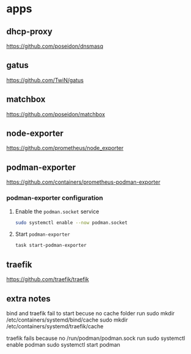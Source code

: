 # apps

## dhcp-proxy

<https://github.com/poseidon/dnsmasq>

## gatus

<https://github.com/TwiN/gatus>

## matchbox

<https://github.com/poseidon/matchbox>

## node-exporter

<https://github.com/prometheus/node_exporter>

## podman-exporter

<https://github.com/containers/prometheus-podman-exporter>

### podman-exporter configuration

1. Enable the `podman.socket` service

    ```sh
    sudo systemctl enable --now podman.socket
    ```

2. Start `podman-exporter`

    ```sh
    task start-podman-exporter
    ```

## traefik

<https://github.com/traefik/traefik>

## extra notes
bind and traefik fail to start becuse no cache folder
run
sudo mkdir /etc/containers/systemd/bind/cache
sudo mkdir /etc/containers/systemd/traefik/cache

traefik fails because no /run/podman/podman.sock
run sudo systemctl enable podman
sudo systemctl start podman
